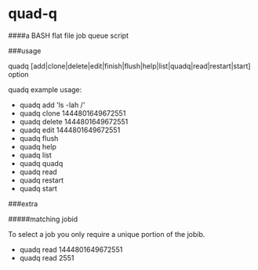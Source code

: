 # quad-q
####a BASH flat file job queue script



###usage

quadq [add|clone|delete|edit|finish|flush|help|list|quadq|read|restart|start] option

quadq example usage:

- quadq add 'ls -lah /'
- quadq clone 1444801649672551
- quadq delete 1444801649672551
- quadq edit 1444801649672551
- quadq flush
- quadq help
- quadq list
- quadq quadq
- quadq read
- quadq restart
- quadq start



###extra


#####matching jobid

To select a job you only require a unique portion of the jobib.

- quadq read 1444801649672551
- quadq read 2551
